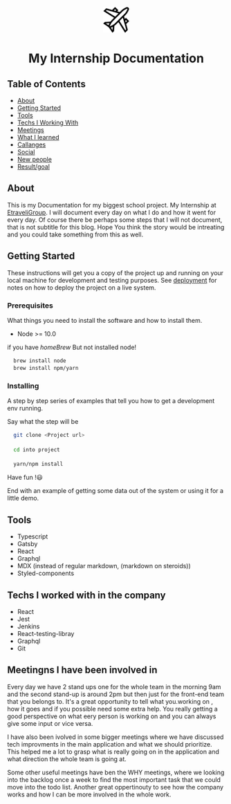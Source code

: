 <p align="center">
  <a href="https://www.marcellable.com">
    <img alt="superhero" src="travel.png" width="60" />
  </a>
</p>

<h1 align="center">
  My Internship Documentation
</h1>

## Table of Contents

* [About](#about)
* [Getting Started](#getting_started)
* [Tools](#tools)
* [Techs I Working With](#techs)
* [Meetings](#meetings)
* [What I learned](#learned)
* [Callanges](#challanges)
* [Social](#social)
* [New people](#people)
* [Result/goal](#result)


## About <a name = "about"></a>

This is my Documentation for my biggest school project. My Internship at [EtraveliGroup](https://www.etraveligroup.com/).
I will document every day on  what I do and how it went for every day. Of course there be perhaps some steps that I will not document, that is not subtitle for this blog. Hope You think the story would be intreating and you could take something from this as well.

## Getting Started <a name = "getting_started"></a>

These instructions will get you a copy of the project up and running on your local machine for development and testing purposes. See [deployment](#deployment) for notes on how to deploy the project on a live system.

### Prerequisites

What things you need to install the software and how to install them.

* Node >= 10.0

if you have *homeBrew* But not installed node!
``` bash
  brew install node
  brew install npm/yarn
```

### Installing

A step by step series of examples that tell you how to get a development env running.

Say what the step will be

``` bash
  git clone <Project url>

  cd into project

  yarn/npm install
```

Have fun !😃


End with an example of getting some data out of the system or using it for a little demo.

## Tools <a name = "tools"></a>

* Typescript
* Gatsby
* React
* Graphql
* MDX (instead of regular markdown, (markdown on steroids))
* Styled-components


## Techs I worked with in the company <a name = "techs" > </a>

* React
* Jest
* Jenkins
* React-testing-libray
* Graphql
* Git

## Meetingns I have been involved in <a name = "meetings" > </a>

Every day we have 2 stand ups one for the whole team in the morning 9am and the second stand-up is around 2pm but then just for the front-end team that you belongs to. It's a great opportunity to tell what you.working on , how it goes and if you possible need some extra help. You really getting a good perspective on what eery person is working on and you can always give some input or vice versa.

I have also been ivolved in some bigger meetings where we have discussed tech improvments in the main application and what we should prioritize. This helped me a lot to grasp what is really going on in the application and what direction the whole team is going at. 

Some other useful meetings have ben the WHY meetings, where we looking into the backlog once a week to find the most important task that we could move into the todo list. Another great oppertinouty to see how the company works and how I can be more involved in the whole work. 
